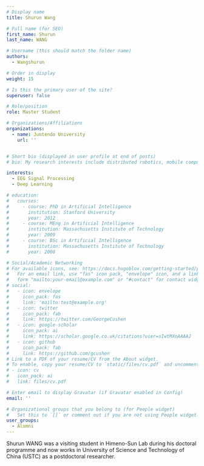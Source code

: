 ```yaml
---
# Display name
title: Shurun Wang

# Full name (for SEO)
first_name: Shurun
last_name: WANG

# Username (this should match the folder name)
authors:
  - Wangshurun

# Order in display
weight: 15

# Is this the primary user of the site?
superuser: false

# Role/position
role: Master Student

# Organizations/Affiliations
organizations:
  - name: Juntendo University
    url: ''


# Short bio (displayed in user profile at end of posts)
# bio: My research interests include distributed robotics, mobile computing and programmable matter.

interests:
  - EEG Signal Processing
  - Deep Learning

# education:
#   courses:
#     - course: PhD in Artificial Intelligence
#       institution: Stanford University
#       year: 2012
#     - course: MEng in Artificial Intelligence
#       institution: Massachusetts Institute of Technology
#       year: 2009
#     - course: BSc in Artificial Intelligence
#       institution: Massachusetts Institute of Technology
#       year: 2008

# Social/Academic Networking
# For available icons, see: https://docs.hugoblox.com/getting-started/page-builder/#icons
#   For an email link, use "fas" icon pack, "envelope" icon, and a link in the
#   form "mailto:your-email@example.com" or "#contact" for contact widget.
# social:
#   - icon: envelope
#     icon_pack: fas
#     link: 'mailto:test@example.org'
#   - icon: twitter
#     icon_pack: fab
#     link: https://twitter.com/GeorgeCushen
#   - icon: google-scholar
#     icon_pack: ai
#     link: https://scholar.google.co.uk/citations?user=sIwtMXoAAAAJ
#   - icon: github
#     icon_pack: fab
#     link: https://github.com/gcushen
# Link to a PDF of your resume/CV from the About widget.
# To enable, copy your resume/CV to `static/files/cv.pdf` and uncomment the lines below.
# - icon: cv
#   icon_pack: ai
#   link: files/cv.pdf

# Enter email to display Gravatar (if Gravatar enabled in Config)
email: ''

# Organizational groups that you belong to (for People widget)
#   Set this to `[]` or comment out if you are not using People widget.
user_groups:
  - Alumni
---
```


Shurun WANG was a visiting student in Himeno-Sun Lab during his doctoral programme and now works in University of Science and Technology of China (USTC) as a postdoctoral researcher.
